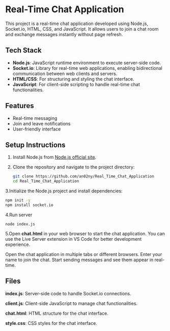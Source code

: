 # Real-Time Chat Application

This project is a real-time chat application developed using Node.js, Socket.io, HTML, CSS, and JavaScript. It allows users to join a chat room and exchange messages instantly without page refresh.

## Tech Stack

- **Node.js**: JavaScript runtime environment to execute server-side code.
- **Socket.io**: Library for real-time web applications, enabling bidirectional communication between web clients and servers.
- **HTML/CSS**: For structuring and styling the chat interface.
- **JavaScript**: For client-side scripting to handle real-time chat functionalities.

## Features

- Real-time messaging
- Join and leave notifications
- User-friendly interface

## Setup Instructions

1. Install Node.js from [Node.js official site](https://nodejs.org/).

2. Clone the repository and navigate to the project directory:
   ```bash
   git clone https://github.com/an02ny/Real_Time_Chat_Application
   cd Real_Time_Chat_Application

3.Initialize the Node.js project and install dependencies:
```bash
npm init -y
npm install socket.io
```

4.Run server
```
node index.js
```
5.Open **chat.html** in your web browser to start the chat application. You can use the Live Server extension in VS Code for better development experience.

Open the chat application in multiple tabs or different browsers.
Enter your name to join the chat.
Start sending messages and see them appear in real-time.

## Files
**index.js**: Server-side code to handle Socket.io connections.

**client.js**: Client-side JavaScript to manage chat functionalities.

**chat.html**: HTML structure for the chat interface.

**style.css**: CSS styles for the chat interface.

